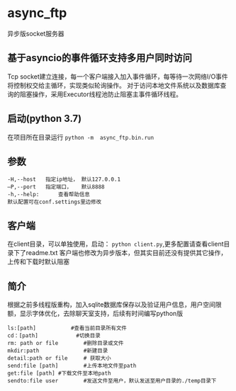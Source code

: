 # async_ftp
异步版socket服务器

## 基于asyncio的事件循环支持多用户同时访问
Tcp socket建立连接，每一个客户端接入加入事件循环，每等待一次网络I/O事件将控制权交给主循环，实现类似轮询操作。
对于访问本地文件系统以及数据库查询的阻塞操作，采用Executor线程池防止阻塞主事件循环线程。

## 启动(python 3.7)
在项目所在目录运行
`python -m  async_ftp.bin.run`
## 参数
    -H,--host  	指定ip地址，	默认127.0.0.1
    —P,--port  	指定端口，	默认8888
    -h,--help:		查看帮助信息
    默认配置可在conf.settings里边修改
## 客户端
在client目录，可以单独使用，启动：
`python client.py`,更多配置请查看client目录下了readme.txt
客户端也修改为异步版本，但其实目前还没有提供其它操作，上传和下载时默认阻塞
## 简介
根据之前多线程版重构，加入sqlite数据库保存以及验证用户信息，用户空间限额，显示字体优化，去除聊天室支持，后续有时间编写python版
```shell
ls:[path]	     	#查看当前目录所有文件
cd：[path]		     #切换目录
rm: path or file		#删除目录或文件
mkdir:path				#新建目录
detail:path or file     # 获取大小
send:file [path]		#上传本地文件至path
get:file [path]	#下载文件至本地path
sendto:file user		#发送文件至用户，默认发送至用户目录的./temp目录下
```
